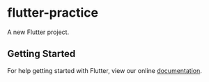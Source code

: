 # flutter-practice

A new Flutter project.

## Getting Started

For help getting started with Flutter, view our online
[documentation](https://flutter.io/).
